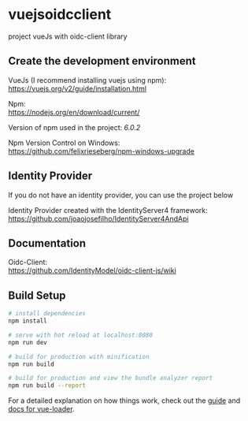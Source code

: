 # vuejsoidcclient

project vueJs with oidc-client library

## Create the development environment

VueJs (I recommend installing vuejs using npm):  
https://vuejs.org/v2/guide/installation.html

Npm:  
https://nodejs.org/en/download/current/

Version of npm used in the project: *6.0.2*

Npm Version Control on Windows:  
https://github.com/felixrieseberg/npm-windows-upgrade

## Identity Provider
	
If you do not have an identity provider, you can use the project below

Identity Provider created with the IdentityServer4 framework:  
https://github.com/joaojosefilho/IdentityServer4AndApi
	
	

## Documentation
Oidc-Client:  
https://github.com/IdentityModel/oidc-client-js/wiki

## Build Setup

``` bash
# install dependencies
npm install

# serve with hot reload at localhost:8080
npm run dev

# build for production with minification
npm run build

# build for production and view the bundle analyzer report
npm run build --report
```

For a detailed explanation on how things work, check out the [guide](http://vuejs-templates.github.io/webpack/) and [docs for vue-loader](http://vuejs.github.io/vue-loader).
